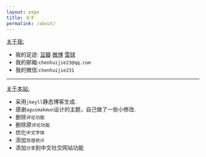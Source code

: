 ```yaml
---
layout: page
title: 关于
permalink: /about/
---
```


[关于我:]()

* 我的足迹:&nbsp;[豆瓣](http://www.douban.com/people/OrangeUFO/)&nbsp;[微博](http://weibo.com/chenhuijie23)&nbsp;[雪球](http://xueqiu.com/orangeufo)
* 我的邮箱:`chenhuijie23@qq.com`
* 我的微信:`chenhuijie231`

---

[关于本站:]()

* 采用`jkeyll`静态博客生成.
* 感谢`agusmakmun`设计的主题，自己做了一些小修改.
* 删除`评论功能`
* 删除原`评论功能`
* 优化`中文字体`
* 添加`百度统计`
* 添加`分享`到中文社交网站功能




